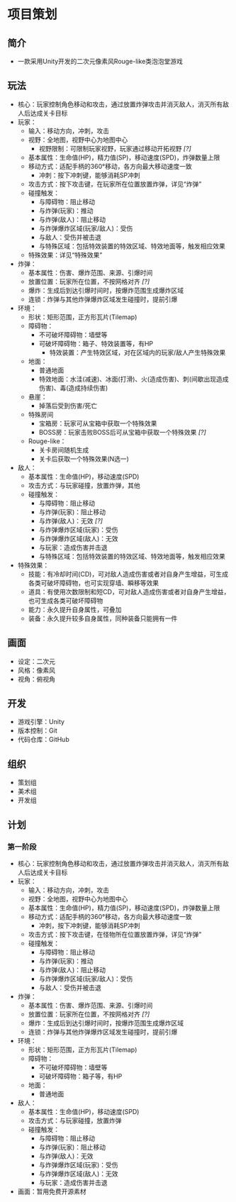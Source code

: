 # 项目策划

## 简介

- 一款采用Unity开发的二次元像素风Rouge-like类泡泡堂游戏

## 玩法

- 核心：玩家控制角色移动和攻击，通过放置炸弹攻击并消灭敌人，消灭所有敌人后达成关卡目标
- 玩家：
  - 输入：移动方向，冲刺，攻击
  - 视野：全地图，视野中心为地图中心
    - 视野限制：可限制玩家视野，玩家通过移动开拓视野 *[?]*
  - 基本属性：生命值(HP)，精力值(SP)，移动速度(SPD)，炸弹数量上限
  - 移动方式：适配手柄的360°移动，各方向最大移动速度一致
    - 冲刺：按下冲刺键，能够消耗SP冲刺
  - 攻击方式：按下攻击键，在玩家所在位置放置炸弹，详见“炸弹”
  - 碰撞触发：
    - 与障碍物：阻止移动
    - 与炸弹(玩家)：推动
    - 与炸弹(敌人)：阻止移动
    - 与炸弹爆炸区域(玩家/敌人)：受伤
    - 与敌人：受伤并被击退
    - 与特殊区域：包括特效装置的特效区域、特效地面等，触发相应效果
  - 特殊效果：详见“特殊效果”
- 炸弹：
  - 基本属性：伤害、爆炸范围、来源、引爆时间
  - 放置位置：玩家所在位置，不按网格对齐 *[?]*
  - 爆炸：生成后到达引爆时间时，按爆炸范围生成爆炸区域
  - 连锁：炸弹与其他炸弹爆炸区域发生碰撞时，提前引爆
- 环境：
  - 形状：矩形范围，正方形瓦片(Tilemap)
  - 障碍物：
    - 不可破坏障碍物：墙壁等
    - 可破坏障碍物：箱子、特效装置等，有HP
      - 特效装置：产生特效区域，对在区域内的玩家/敌人产生特殊效果
  - 地面：
    - 普通地面
    - 特效地面：水洼(减速)、冰面(打滑)、火(造成伤害)、刺(间歇出现造成伤害)、毒(造成持续伤害)
  - 悬崖：
    - 掉落后受到伤害/死亡
  - 特殊房间
    - 宝箱房：玩家可从宝箱中获取一个特殊效果
    - BOSS房：玩家击败BOSS后可从宝箱中获取一个特殊效果 *[?]*
  - Rouge-like：
    - 关卡房间随机生成
    - 关卡后获取一个特殊效果(N选一)
- 敌人：
  - 基本属性：生命值(HP)，移动速度(SPD)
  - 攻击方式：与玩家碰撞，放置炸弹，其他
  - 碰撞触发：
    - 与障碍物：阻止移动
    - 与炸弹(玩家)：阻止移动
    - 与炸弹(敌人)：无效 *[?]*
    - 与炸弹爆炸区域(玩家)：受伤
    - 与炸弹爆炸区域(敌人)：无效
    - 与玩家：造成伤害并击退
    - 与特殊区域：包括特效装置的特效区域、特效地面等，触发相应效果
- 特殊效果：
  - 技能：有冷却时间(CD)，可对敌人造成伤害或者对自身产生增益，可生成各类可破坏障碍物，也可实现穿墙、瞬移等效果
  - 道具：有使用次数限制和短CD，可对敌人造成伤害或者对自身产生增益，也可生成各类可破坏障碍物
  - 能力：永久提升自身属性，可叠加
  - 装备：永久提升较多自身属性，同种装备只能拥有一件

## 画面

- 设定：二次元
- 风格：像素风
- 视角：俯视角

## 开发

- 游戏引擎：Unity
- 版本控制：Git
- 代码仓库：GitHub

## 组织

- 策划组
- 美术组
- 开发组

## 计划

### 第一阶段

- 核心：玩家控制角色移动和攻击，通过放置炸弹攻击并消灭敌人，消灭所有敌人后达成关卡目标
- 玩家：
  - 输入：移动方向，冲刺，攻击
  - 视野：全地图，视野中心为地图中心
  - 基本属性：生命值(HP)，精力值(SP)，移动速度(SPD)，炸弹数量上限
  - 移动方式：适配手柄的360°移动，各方向最大移动速度一致
    - 冲刺，按下冲刺键，能够消耗SP冲刺
  - 攻击方式：按下攻击键，在怪物所在位置放置炸弹，详见“炸弹”
  - 碰撞触发：
    - 与障碍物：阻止移动
    - 与炸弹(玩家)：推动
    - 与炸弹(敌人)：阻止移动
    - 与炸弹爆炸区域(玩家/敌人)：受伤
    - 与敌人：受伤并被击退
- 炸弹：
  - 基本属性：伤害、爆炸范围、来源、引爆时间
  - 放置位置：玩家所在位置，不按网格对齐 *[?]*
  - 爆炸：生成后到达引爆时间时，按爆炸范围生成爆炸区域
  - 连锁：炸弹与其他炸弹爆炸区域发生碰撞时，提前引爆
- 环境：
  - 形状：矩形范围，正方形瓦片(Tilemap)
  - 障碍物：
    - 不可破坏障碍物：墙壁等
    - 可破坏障碍物：箱子等，有HP
  - 地面：
    - 普通地面
- 敌人：
  - 基本属性：生命值(HP)，移动速度(SPD)
  - 攻击方式：与玩家碰撞，放置炸弹
  - 碰撞触发：
    - 与障碍物：阻止移动
    - 与炸弹(玩家)：阻止移动
    - 与炸弹(敌人)：无效
    - 与炸弹爆炸区域(玩家)：受伤
    - 与炸弹爆炸区域(敌人)：无效
    - 与玩家：造成伤害并击退
- 画面：暂用免费开源素材
